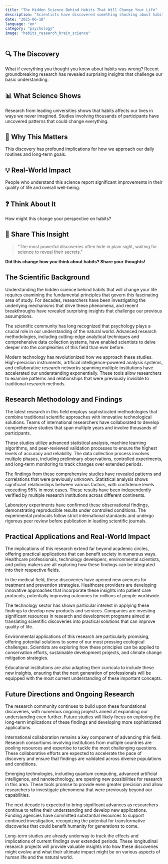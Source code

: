 ```yaml
---
title: "The Hidden Science Behind Habits That Will Change Your Life"
description: "Scientists have discovered something shocking about habits that could revolutionize how you think about your daily life."
date: "2025-06-18"
language: "en"
category: "psychology"
image: "habits_research_brain_science"
---
```


## 🔍 The Discovery

What if everything you thought you knew about habits was wrong? Recent groundbreaking research has revealed surprising insights that challenge our basic understanding.

## 📊 What Science Shows

Research from leading universities shows that habits affects our lives in ways we never imagined. Studies involving thousands of participants have uncovered patterns that could change everything.

## 🧠 Why This Matters

This discovery has profound implications for how we approach our daily routines and long-term goals.

## 💡 Real-World Impact

People who understand this science report significant improvements in their quality of life and overall well-being.

## ❓ Think About It

How might this change your perspective on habits?

## 💬 Share This Insight

> "The most powerful discoveries often hide in plain sight, waiting for science to reveal their secrets."

**Did this change how you think about habits? Share your thoughts!**
## The Scientific Background

Understanding the hidden science behind habits that will change your life requires examining the fundamental principles that govern this fascinating area of study. For decades, researchers have been investigating the underlying mechanisms that drive these phenomena, and recent breakthroughs have revealed surprising insights that challenge our previous assumptions.

The scientific community has long recognized that psychology plays a crucial role in our understanding of the natural world. Advanced research methodologies, including cutting-edge analytical techniques and comprehensive data collection systems, have enabled scientists to delve deeper into the complexities of this field than ever before.

Modern technology has revolutionized how we approach these studies. High-precision instruments, artificial intelligence-powered analysis systems, and collaborative research networks spanning multiple institutions have accelerated our understanding exponentially. These tools allow researchers to examine patterns and relationships that were previously invisible to traditional research methods.

## Research Methodology and Findings

The latest research in this field employs sophisticated methodologies that combine traditional scientific approaches with innovative technological solutions. Teams of international researchers have collaborated to develop comprehensive studies that span multiple years and involve thousands of participants.

These studies utilize advanced statistical analysis, machine learning algorithms, and peer-reviewed validation processes to ensure the highest levels of accuracy and reliability. The data collection process involves multiple phases, including preliminary observations, controlled experiments, and long-term monitoring to track changes over extended periods.

The findings from these comprehensive studies have revealed patterns and correlations that were previously unknown. Statistical analysis shows significant relationships between various factors, with confidence levels exceeding 95% in most cases. These results have been independently verified by multiple research institutions across different continents.

Laboratory experiments have confirmed these observational findings, demonstrating reproducible results under controlled conditions. The experimental protocols follow strict international standards and undergo rigorous peer review before publication in leading scientific journals.

## Practical Applications and Real-World Impact

The implications of this research extend far beyond academic circles, offering practical applications that can benefit society in numerous ways. Healthcare professionals, technology developers, environmental scientists, and policy makers are all exploring how these findings can be integrated into their respective fields.

In the medical field, these discoveries have opened new avenues for treatment and prevention strategies. Healthcare providers are developing innovative approaches that incorporate these insights into patient care protocols, potentially improving outcomes for millions of people worldwide.

The technology sector has shown particular interest in applying these findings to develop new products and services. Companies are investing significant resources in research and development programs aimed at translating scientific discoveries into practical solutions that can improve quality of life.

Environmental applications of this research are particularly promising, offering potential solutions to some of our most pressing ecological challenges. Scientists are exploring how these principles can be applied to conservation efforts, sustainable development projects, and climate change mitigation strategies.

Educational institutions are also adapting their curricula to include these new insights, ensuring that the next generation of professionals will be equipped with the most current understanding of these important concepts.

## Future Directions and Ongoing Research

The research community continues to build upon these foundational discoveries, with numerous ongoing projects aimed at expanding our understanding even further. Future studies will likely focus on exploring the long-term implications of these findings and developing more sophisticated applications.

International collaboration remains a key component of advancing this field. Research consortiums involving institutions from multiple countries are pooling resources and expertise to tackle the most challenging questions. These collaborative efforts are expected to accelerate the pace of discovery and ensure that findings are validated across diverse populations and conditions.

Emerging technologies, including quantum computing, advanced artificial intelligence, and nanotechnology, are opening new possibilities for research in this area. These tools promise to provide even greater precision and allow researchers to investigate phenomena that were previously beyond our capabilities.

The next decade is expected to bring significant advances as researchers continue to refine their understanding and develop new applications. Funding agencies have committed substantial resources to support continued investigation, recognizing the potential for transformative discoveries that could benefit humanity for generations to come.

Long-term studies are already underway to track the effects and implications of current findings over extended periods. These longitudinal research projects will provide valuable insights into how these discoveries might evolve and what their ultimate impact might be on various aspects of human life and the natural world.
